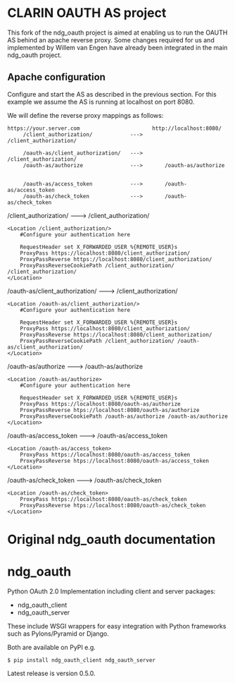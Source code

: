 # CLARIN OAUTH AS project #

This fork of the ndg_oauth project is aimed at enabling us to run the OAUTH AS behind an apache reverse proxy.
Some changes required for us and implemented by Willem van Engen have already been integrated in the main ndg_oauth project.

## Apache configuration ##

Configure and start the AS as described in the previous section. For this example we assume the AS is running at localhost
on port 8080.

We will define the reverse proxy mappings as follows:
```
https://your.server.com                       http://localhost:8080/
     /client_authorization/            --->       /client_authorization/

     /oauth-as/client_authorization/   --->       /client_authorization/
     /oauth-as/authorize               --->       /oauth-as/authorize


     /oauth-as/access_token            --->       /oauth-as/access_token
     /oauth-as/check_token             --->       /oauth-as/check_token
```

/client_authorization/ ---> /client_authorization/
```
<Location /client_authorization/>
    #Configure your authentication here

    RequestHeader set X_FORWARDED_USER %{REMOTE_USER}s
    ProxyPass https://localhost:8080/client_authorization/
    ProxyPassReverse https://localhost:8080/client_authorization/
    ProxyPassReverseCookiePath /client_authorization/ /client_authorization/
</Location>
```

/oauth-as/client_authorization/   --->       /client_authorization/
```
<Location /oauth-as/client_authorization/>
    #Configure your authentication here

    RequestHeader set X_FORWARDED_USER %{REMOTE_USER}s
    ProxyPass https://localhost:8080/client_authorization/
    ProxyPassReverse https://localhost:8080/client_authorization/
    ProxyPassReverseCookiePath /client_authorization/ /oauth-as/client_authorization/
</Location>
```

/oauth-as/authorize               --->       /oauth-as/authorize
```
<Location /oauth-as/authorize>
    #Configure your authentication here

    RequestHeader set X_FORWARDED_USER %{REMOTE_USER}s
    ProxyPass https://localhost:8080/oauth-as/authorize
    ProxyPassReverse htps://localhost:8080/oauth-as/authorize
    ProxyPassReverseCookiePath /oauth-as/authorize /oauth-as/authorize
</Location>
```

/oauth-as/access_token            --->       /oauth-as/access_token
```
<Location /oauth-as/access_token>
    ProxyPass https://localhost:8080/oauth-as/access_token
    ProxyPassReverse htps://localhost:8080/oauth-as/access_token
</Location>
```

/oauth-as/check_token             --->       /oauth-as/check_token
```
<Location /oauth-as/check_token>
    ProxyPass https://localhost:8080/oauth-as/check_token
    ProxyPassReverse htps://localhost:8080/oauth-as/check_token
</Location>
```

# Original ndg_oauth documentation #

ndg_oauth
=========
Python OAuth 2.0 Implementation including client and server packages:
 * ndg_oauth_client
 * ndg_oauth_server

These include WSGI wrappers for easy integration with Python frameworks such as Pylons/Pyramid or Django.

Both are available on PyPI e.g.
```
$ pip install ndg_oauth_client ndg_oauth_server
```

Latest release is version 0.5.0.
